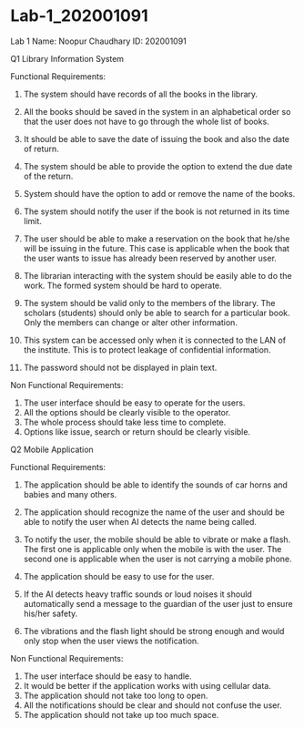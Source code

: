 # Lab-1_202001091
Lab 1
Name: Noopur Chaudhary
ID: 202001091

Q1 Library Information System

Functional Requirements:

1. The system should have records of all the books in the library.

2. All the books should be saved in the system in an alphabetical order so that the user does not have to go through the whole list of books.

3. It should be able to save the date of issuing the book and also the date of return.

4. The system should be able to provide the option to extend the due date of the return. 

5. System should have the option to add or remove the name of the books.

6. The system should notify the user if the book is not returned in its time limit.

7. The user should be able to make a reservation on the book that he/she will be issuing in the future. This case is applicable when the book that the user wants to issue has already been reserved by another user.

8. The librarian interacting with the system should be easily able to do the work. The formed system should be hard to operate.

9. The system should be valid only to the members of the library. The scholars (students) should only be able to search for a particular book. Only the members can change or alter other information.

10. This system can be accessed only when it is connected to the LAN of the institute. This is to protect leakage of confidential information.

11. The password should not be displayed in plain text.

Non Functional Requirements:

1. The user interface should be easy to operate for the users.
2. All the options should be clearly visible to the operator.
3. The whole process should take less time to complete.
4. Options like issue, search or return should be clearly visible.

Q2 Mobile Application

Functional Requirements:

1. The application should be able to identify the sounds of car horns and babies and many others.
 
2. The application should recognize the name of the user and should be able to notify the user when AI detects the name being called.

3. To notify the user, the mobile should be able to vibrate or make a flash. The first one is applicable only when the mobile is with the user. The second one is applicable when the user is not carrying a mobile phone.

4. The application should be easy to use for the user.

5. If the AI detects heavy traffic sounds or loud noises it should automatically send a message to the guardian of the user just to ensure his/her safety. 

6. The vibrations and the flash light should be strong enough and would only stop when the user views the notification.

Non Functional Requirements:

1. The user interface should be easy to handle.
2. It would be better if the application works with using cellular data.
3. The application should not take too long to open.
4. All the notifications should be clear and should not confuse the user.
5. The application should not take up too much space.
